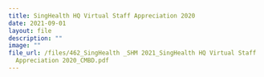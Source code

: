 ```yaml
---
title: SingHealth HQ Virtual Staff Appreciation 2020
date: 2021-09-01
layout: file
description: ""
image: ""
file_url: /files/462_SingHealth _SHM 2021_SingHealth HQ Virtual Staff
  Appreciation 2020_CMBD.pdf
---
```

